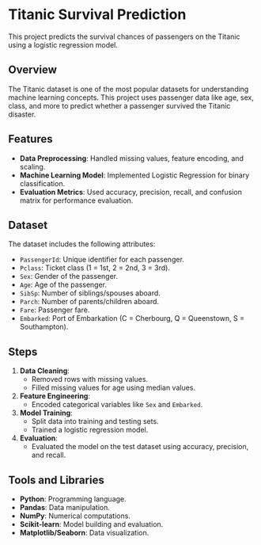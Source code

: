 # Titanic Survival Prediction

This project predicts the survival chances of passengers on the Titanic using a logistic regression model.

## Overview

The Titanic dataset is one of the most popular datasets for understanding machine learning concepts. This project uses passenger data like age, sex, class, and more to predict whether a passenger survived the Titanic disaster.

## Features

- **Data Preprocessing**: Handled missing values, feature encoding, and scaling.
- **Machine Learning Model**: Implemented Logistic Regression for binary classification.
- **Evaluation Metrics**: Used accuracy, precision, recall, and confusion matrix for performance evaluation.

## Dataset

The dataset includes the following attributes:
- `PassengerId`: Unique identifier for each passenger.
- `Pclass`: Ticket class (1 = 1st, 2 = 2nd, 3 = 3rd).
- `Sex`: Gender of the passenger.
- `Age`: Age of the passenger.
- `SibSp`: Number of siblings/spouses aboard.
- `Parch`: Number of parents/children aboard.
- `Fare`: Passenger fare.
- `Embarked`: Port of Embarkation (C = Cherbourg, Q = Queenstown, S = Southampton).

## Steps

1. **Data Cleaning**:
   - Removed rows with missing values.
   - Filled missing values for age using median values.
2. **Feature Engineering**:
   - Encoded categorical variables like `Sex` and `Embarked`.
3. **Model Training**:
   - Split data into training and testing sets.
   - Trained a logistic regression model.
4. **Evaluation**:
   - Evaluated the model on the test dataset using accuracy, precision, and recall.
  
## Tools and Libraries

- **Python**: Programming language.
- **Pandas**: Data manipulation.
- **NumPy**: Numerical computations.
- **Scikit-learn**: Model building and evaluation.
- **Matplotlib/Seaborn**: Data visualization.
